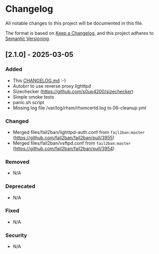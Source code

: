 # Changelog

All notable changes to this project will be documented in this file.

The format is based on [Keep a Changelog](https://keepachangelog.com/en/1.1.0/),
and this project adheres to [Semantic Versioning](https://semver.org/spec/v2.0.0.html).

## [2.1.0] - 2025-03-05

### Added

- This [CHANGELOG.md](CHANGELOG.md) :-)
- Autobrr to use reverse proxy lighttpd
- Sizechecker (https://github.com/s0up4200/sizechecker)
- Simple smoke tests
- panic.sh script
- Missing log file /var/log/rhsm/rhsmcertd.log to 06-cleanup.yml

### Changed

- Merged files/fail2ban/lighttpd-auth.conf from `fail2ban:master` (https://github.com/fail2ban/fail2ban/pull/3955)
- Merged files/fail2ban/vsftpd.conf from `fail2ban:master` (https://github.com/fail2ban/fail2ban/pull/3954)

### Removed

- N/A

### Deprecated

- N/A

### Fixed

- N/A

### Security

- N/A
